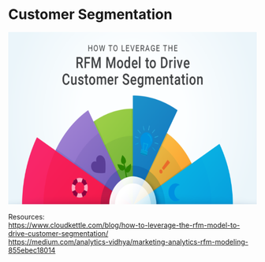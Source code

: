 # Customer Segmentation

<img src="https://github.com/Peter-Chong/Customer-Segmentation/blob/main/Images/RFM-model-segments-768x432.png" height="350"/>

Resources:  
https://www.cloudkettle.com/blog/how-to-leverage-the-rfm-model-to-drive-customer-segmentation/  
https://medium.com/analytics-vidhya/marketing-analytics-rfm-modeling-855ebec18014
